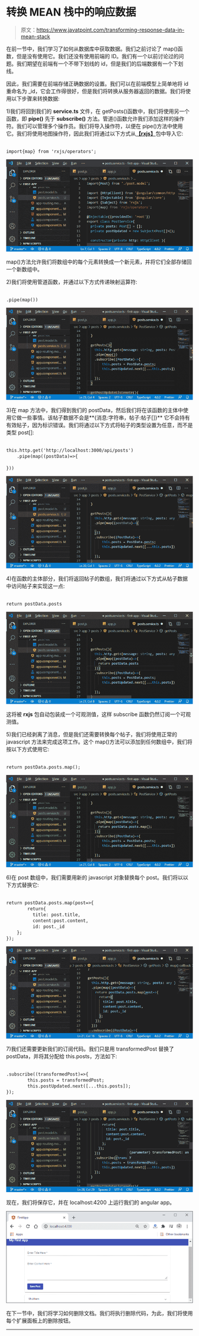 # 转换 MEAN 栈中的响应数据

> 原文：<https://www.javatpoint.com/transforming-response-data-in-mean-stack>

在前一节中，我们学习了如何从数据库中获取数据。我们之前讨论了 map()函数，但是没有使用它。我们还没有使用前端的 ID。我们有一个以前讨论过的问题。我们期望在前端有一个不带下划线的 id，但是我们的后端数据有一个下划线。

因此，我们需要在前端存储正确数据的设置。我们可以在前端模型上简单地将 id 重命名为 _id，它会工作得很好，但是我们将转换从服务器返回的数据。我们将使用以下步骤来转换数据:

1)我们将回到我们的 **service.ts** 文件，在 getPosts()函数中，我们将使用另一个函数，即 **pipe()** 先于 **subscribe()** 方法。管道()函数允许我们添加这样的操作符。我们可以管理多个操作员。我们将导入操作符，以便在 pipe()方法中使用它。我们将使用地图操作符，因此我们将通过以下方式从[**【rxjs】**](https://www.javatpoint.com/rxjs)包中导入它:

```

import{map} from 'rxjs/operators';

```

![Transforming Response Data in MEAN Stack](img/6ac8348ee73de37bc2db09787e67f44d.png)

map()方法允许我们将数组中的每个元素转换成一个新元素，并将它们全部存储回一个新数组中。

2)我们将使用管道函数，并通过以下方式传递映射运算符:

```

.pipe(map())

```

![Transforming Response Data in MEAN Stack](img/0d8b8211bd8bb75937f85b6899a45560.png)

3)在 map 方法中，我们得到我们的 postData，然后我们将在该函数的主体中使用它做一些事情。该帖子数据不会是**{消息:字符串，帖子:帖子[]}** 它不会持有有效帖子，因为标识错误。我们将通过以下方式将帖子的类型设置为任意，而不是类型 post[]:

```

this.http.get('http://localhost:3000/api/posts')
    .pipe(map((postData)=>{

}))

```

![Transforming Response Data in MEAN Stack](img/f30037fbd1bf64681645bd8145b25d18.png)

4)在函数的主体部分，我们将返回帖子的数组，我们将通过以下方式从帖子数据中访问帖子来实现这一点:

```

return postData.posts

```

![Transforming Response Data in MEAN Stack](img/5c1fe65bc109911a887c862e2fed0ce3.png)

这将被 **rxjs** 包自动包装成一个可观测值，这样 subscribe 函数仍然订阅一个可观测值。

5)我们已经剥离了消息，但是我们还需要转换每个帖子，我们将使用正常的 javascript 方法来完成这项工作。这个 map()方法可以添加到任何数组中，我们将按以下方式使用它:

```

return postData.posts.map();

```

![Transforming Response Data in MEAN Stack](img/c4b1cfad17789e4bf6d5c5660068cd14.png)

6)在 post 数组中，我们需要用新的 javascript 对象替换每个 post。我们将以以下方式替换它:

```

return postData.posts.map(post=>{
        return{
          title: post.title,
          content:post.content,
          id: post._id
    };
});

```

![Transforming Response Data in MEAN Stack](img/3cf622141098aca8f84f9ef0af471d51.png)

7)我们还需要更新我们的订阅代码。我们只是用 transformedPost 替换了 postData，并将其分配给 this.posts，方法如下:

```

.subscribe((transformedPost)=>{
        this.posts = transformedPost;
        this.postUpdated.next([...this.posts]);
});

```

![Transforming Response Data in MEAN Stack](img/f65affad576d66896a97bf0c311fb3bc.png)

现在，我们将保存它，并在 localhost:4200 上运行我们的 angular app。

![Transforming Response Data in MEAN Stack](img/f272ea5e05d14bf92e02b9205898bc2b.png)

在下一节中，我们将学习如何删除文档。我们将执行删除代码，为此，我们将使用每个扩展面板上的删除按钮。

* * *